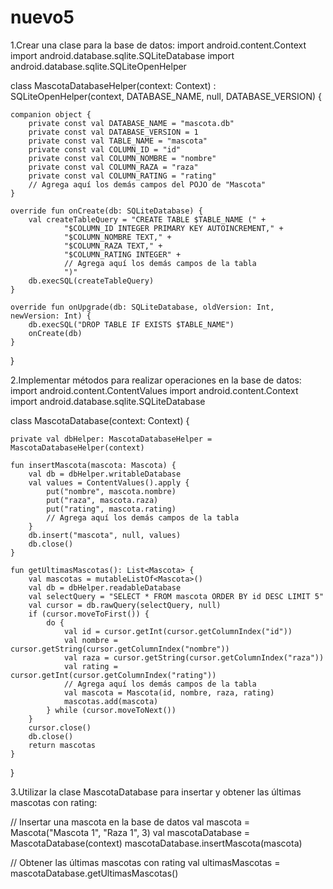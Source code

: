 # nuevo5

1.Crear una clase para la base de datos:
import android.content.Context
import android.database.sqlite.SQLiteDatabase
import android.database.sqlite.SQLiteOpenHelper

class MascotaDatabaseHelper(context: Context) : SQLiteOpenHelper(context, DATABASE_NAME, null, DATABASE_VERSION) {

    companion object {
        private const val DATABASE_NAME = "mascota.db"
        private const val DATABASE_VERSION = 1
        private const val TABLE_NAME = "mascota"
        private const val COLUMN_ID = "id"
        private const val COLUMN_NOMBRE = "nombre"
        private const val COLUMN_RAZA = "raza"
        private const val COLUMN_RATING = "rating"
        // Agrega aquí los demás campos del POJO de "Mascota"
    }

    override fun onCreate(db: SQLiteDatabase) {
        val createTableQuery = "CREATE TABLE $TABLE_NAME (" +
                "$COLUMN_ID INTEGER PRIMARY KEY AUTOINCREMENT," +
                "$COLUMN_NOMBRE TEXT," +
                "$COLUMN_RAZA TEXT," +
                "$COLUMN_RATING INTEGER" +
                // Agrega aquí los demás campos de la tabla
                ")"
        db.execSQL(createTableQuery)
    }

    override fun onUpgrade(db: SQLiteDatabase, oldVersion: Int, newVersion: Int) {
        db.execSQL("DROP TABLE IF EXISTS $TABLE_NAME")
        onCreate(db)
    }
}

2.Implementar métodos para realizar operaciones en la base de datos:
import android.content.ContentValues
import android.content.Context
import android.database.sqlite.SQLiteDatabase

class MascotaDatabase(context: Context) {

    private val dbHelper: MascotaDatabaseHelper = MascotaDatabaseHelper(context)

    fun insertMascota(mascota: Mascota) {
        val db = dbHelper.writableDatabase
        val values = ContentValues().apply {
            put("nombre", mascota.nombre)
            put("raza", mascota.raza)
            put("rating", mascota.rating)
            // Agrega aquí los demás campos de la tabla
        }
        db.insert("mascota", null, values)
        db.close()
    }

    fun getUltimasMascotas(): List<Mascota> {
        val mascotas = mutableListOf<Mascota>()
        val db = dbHelper.readableDatabase
        val selectQuery = "SELECT * FROM mascota ORDER BY id DESC LIMIT 5"
        val cursor = db.rawQuery(selectQuery, null)
        if (cursor.moveToFirst()) {
            do {
                val id = cursor.getInt(cursor.getColumnIndex("id"))
                val nombre = cursor.getString(cursor.getColumnIndex("nombre"))
                val raza = cursor.getString(cursor.getColumnIndex("raza"))
                val rating = cursor.getInt(cursor.getColumnIndex("rating"))
                // Agrega aquí los demás campos de la tabla
                val mascota = Mascota(id, nombre, raza, rating)
                mascotas.add(mascota)
            } while (cursor.moveToNext())
        }
        cursor.close()
        db.close()
        return mascotas
    }
}

3.Utilizar la clase MascotaDatabase para insertar y obtener las últimas mascotas con rating:

// Insertar una mascota en la base de datos
val mascota = Mascota("Mascota 1", "Raza 1", 3)
val mascotaDatabase = MascotaDatabase(context)
mascotaDatabase.insertMascota(mascota)

// Obtener las últimas mascotas con rating
val ultimasMascotas = mascotaDatabase.getUltimasMascotas()



